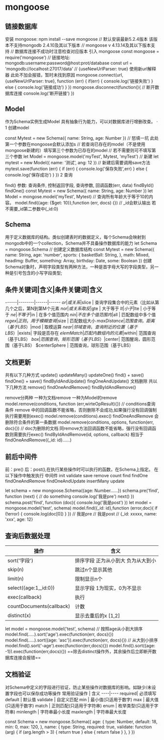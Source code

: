 # mongoose
## 链接数据库
安装 mongoose: npm install --save mongoose 
 // 默认安装最新5.2.4版本 该版本不支持mongodb 2.4.10及其以下版本
 // mongoose v 4.13.14及其以下版本支持
 // 数据库连接不成功时注意检查对应版本
 引入 mongoose
 const mongoose = require('mongoose')
  // 链接地址: mongodb:username:password@host:prot/database
 const url = 'mongodb://localhost:27017/data' 
 // {useNewUrlParser: true} 使用新url解释器 此处不加会报错，暂时未找到原因
 mongoose.connect(url, {useNewUrlParser: true}, function (err) {
     if(err) {
         console.log('链接失败')
     } else {
         console.log('链接成功')
     }
 })
 mongoose.disconnect(function(){ // 断开数据库连接
     console.log('断开链接')
 })
## Model
作为Schema实例生成Model 具有抽象行为能力，可以对数据库进行增删改查。
· 1 创建model

const Mytest = new Schema({
    name: String,
    age: Number
})
// 怒填一坑 此处第一个参数在mongoose会默认添加s 
// 若查询已存在的model（不是使用mongoose新建的）填写第三个参数为已存在的model
// 若不需要则可不填写第三个参数
let Model = mongoose.model('myTest', Mytest, 'myTest')
// 新建
let mytest = new Model({
    name: '测试',
    ang: 12
})
// 新建后需要调用save方法
mytest.save(function (err) {
    if (err) {
        console.log('保存失败',err)
    } else {
        console.log('保存成功')
    }
})
2 查询

find() 参数: 查询条件, 控制返回字段, 查询参数, 回调函数(err, data)
findById()
findOne()
const Mytest = new Schema({
    name: String,
    age: Number
})
let Model = mongose.model('myTest', Mytest)
// 查询所有年龄大于等于10的内容。
model.find({age: {$get: 10}},function (err, docs) {}) 
// _id会默认输出 若不需要_id第二参数中{_id:0}
## Schema
用于定义数据库的结构。类似创建表时的数据定义，每个Schema会映射到mongodb中的一个collection，Schema并不具备操作数据库的能力
let Schema = mongoose.Schema
// 创建定义数据库结构
const Mytest = new Schema({
    name: String, 
    age: 'number', 
    sports: {
        basketBall: String,
    },
    math: Mixed,
    headImg: Buffer,
    something: Array,
    birthday: Date,
    some: Boolean
})
创建Schema对象时，声明字段类型有两种方法，一种是首字母大写的字段类型，另一种是引号包含的小写字段类型;

## 条件关键词|含义|条件关键词|含义
------|--------|------|------
$or | 或关系|$slice | 查询字段集合中的元素（比如从第几个之后，第N到第M个元素
$nor | 或关系取反 |$gte | 大于等于
$lt | 小于|$lte | 小于等于
$ne | 不等于|$in | 在多个值范围内
$nin | 不在多个值范围内|$all | 匹配数组中多个值
$regex | 正则，用于模糊查询|$size | 匹配数组大小
$maxDistance | 范围查询，距离（基于LBS）|$mod | 取模运算
$near | 邻域查询，查询附近的位置（基于LBS）|$exists| 字段是否存在
$elemMatch | 匹配内数组内的元素|$within| 范围查询（基于LBS）
$box | 范围查询，矩形范围（基于LBS）|$center| 范围醒询，圆形范围（基于LBS）
$centerSphere | 范围查询，球形范围（基于LBS）

## 文档更新
共有以下几种方式
update() updateMany() updateOne()
find() + save() findOne() + save()
findByIdAndUpdate() fingOneAndUpdate()
文档删除
共以下几种方法
remove() findOneAndRemove() findByIdAndRemove()

remove分两种 一种为文档remove 一种为Model的remove
model.remove(conditions, function (err,wirteOpResult){}) 
// conditions查询条件 remove 中的回调函数不能省略，否则删除不会成功,如果强行没有回调强制执行需要用到exec()
model.remove(conditions).exec()
findOneAndRemove 会删除符合条件的第一条数据 
model.remove(conditions, options, function(err, doc){})
// doc为删除的文档 同remove方法回调函数不能省略，强行没有回调函数则需要执行exec()
findByIdAndRemove(id, options, callback) 相当于findOneAndRemove({_id: id}......)

## 前后中间件
前：pre() 后：post(),在执行某些操作时可以执行的函数，在Schema上指定。
在以下操作中触发执行 中间件
init validate save remove count find findOne findOneAndRemove findOneAndUpdate insertMany update

let schema = new mongoose.Schema({age: Number......})
schema.pre('find', function (next) {
    // do something
    console.log('我是pre')
    next()
})
schema.post('find', function (doc){
    console.log('我是post')
})
let model = mongoose.model('test', schema)
model.find({_id: id},function (error,doc){
    if (!error) {
        console.log(doc[0])
    }
})
// 我是pre 
// 我是post
// {_id: xxxxx, name: 'xxx', age: 12}

## 查询后数据处理
操作|含义
---|---
sort('字段')|排序字段 正为从小到大 负为从大到小
skip(n)|跳过n个显示其他
limit(n)|限制显示n个
select({age:1,_id:0})|显示字段 1为现实，0为不显示
exec(callback)|执行
countDocuments(callback)|计数
distinct(x)|显示去重后的x [1,2]

let model = mongoose.model('test', schema)
// 按照age从小到大排序 
model.find(.....).sort('age').exec(function(err, docs){})
model.find(.....).sort({age: 'asc'}).exec(function(err, docs){})
// 从大到小排序 
model.find().sort('-age').exec(function(err,docs){})
model.find().sort({age: -1}).exec(function(err,docs){})
==除去distinct操作外，其余操作后立即断开数据库连接会报错==

## 文档验证
对Schema中定义的字段进行验证，防止某些操作对数据库的影响。如缺少/未设置字段也可以保存成功等操作
常用验证操作 | 含义
----|----
required| 必须填写
default | 默认值
validate | 自定义匹配
min | 最小值(只适用于数字)
max | 最大值(只适用于数字)
match | 正则匹配(只适用于字符串)
enum | 枚举类型(只适用于字符串)
minlength | 字符串最小长度 
maxlength | 字符串最大长度

const Schema = new mongoose.Schema({
    age: {
        type: Number,
        default: 18,
        min: 0,
        max: 120,
    },
    name: {
       type: String,
       required: true,
       validate: function (arg) {
           if (arg.length > 3) {
               return true
           } else {
               return false
           }
       },
}
})
